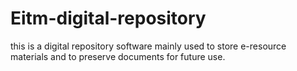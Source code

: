 # Eitm-digital-repository
this is a digital repository software mainly used to store e-resource materials and to preserve documents for future use.
